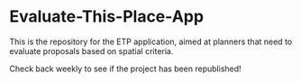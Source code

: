 # Evaluate-This-Place-App
This is the repository for the ETP application, aimed at planners that need to evaluate proposals based on spatial criteria. 

Check back weekly to see if the project has been republished!
